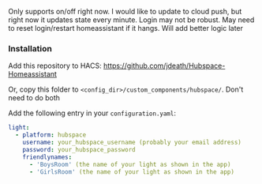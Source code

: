 
Only supports on/off right now. I would like to update to cloud push, but right now it updates state every minute. Login may not be robust. May need to reset login/restart homeassistant if it hangs. Will add better logic later

### Installation

Add this repository to HACS: https://github.com/jdeath/Hubspace-Homeassistant

Or, copy this folder to `<config_dir>/custom_components/hubspace/`.
Don't need to do both

Add the following entry in your `configuration.yaml`:

```yaml
light:
  - platform: hubspace
    username: your_hubspace_username (probably your email address)
    password: your_hubspace_password
    friendlynames:
      - 'BoysRoom' (the name of your light as shown in the app)
      - 'GirlsRoom' (the name of your light as shown in the app)
